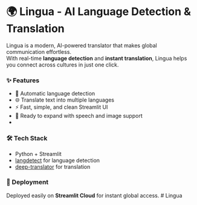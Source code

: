 # 🌍 Lingua - AI Language Detection & Translation

Lingua is a modern, AI-powered translator that makes global communication effortless.  
With real-time **language detection** and **instant translation**, Lingua helps you connect across cultures in just one click.


### ✨ Features
- 🔎 Automatic language detection  
- 🌐 Translate text into multiple languages  
- ⚡ Fast, simple, and clean Streamlit UI  
- 🚀 Ready to expand with speech and image support
- 

### 🛠️ Tech Stack
- Python + Streamlit  
- [langdetect](https://pypi.org/project/langdetect/) for language detection  
- [deep-translator](https://pypi.org/project/deep-translator/) for translation
  

### 🚀 Deployment
Deployed easily on **Streamlit Cloud** for instant global access.
#   L i n g u a 

 
 


